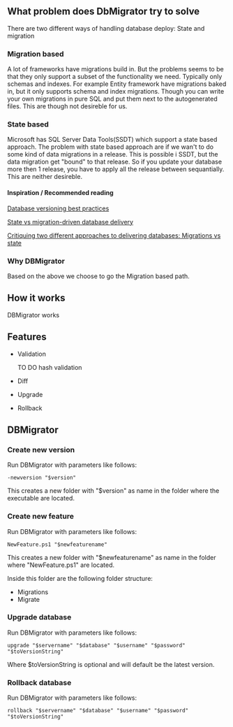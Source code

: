 ## What problem does DbMigrator try to solve
There are two different ways of handling database deploy: State and migration

### Migration based
A lot of frameworks have migrations build in. But the problems seems to be that they only support 
a subset of the functionality we need. Typically only schemas and indexes.
For example Entity framework have migrations baked in, but it only supports schema and index migrations.
Though you can write your own migrations in pure SQL and put them next to the autogenerated files. 
This are though not desireble for us.

### State based
Microsoft has SQL Server Data Tools(SSDT) which support a state based approach. 
The problem with state based approach are if we wan't to do some kind of data migrations in a release. 
This is possible i SSDT, but the data migration get "bound" to that release. 
So if you update your database more then 1 release, you have to apply all the release between sequantially.
This are neither desireble.


#### Inspiration / Recommended reading
[Database versioning best practices](http://enterprisecraftsmanship.com/2015/08/10/database-versioning-best-practices/)

[State vs migration-driven database delivery](http://enterprisecraftsmanship.com/2015/08/18/state-vs-migration-driven-database-delivery/)

[Critiquing two different approaches to delivering databases: Migrations vs state](http://workingwithdevs.com/delivering-databases-migrations-vs-state/)

### Why DBMigrator
Based on the above we choose to go the Migration based path.

<!--- Describe why we for example don't use flyway -->

## How it works
DBMigrator works 

## Features
* Validation

   TO DO hash validation
* Diff
* Upgrade
* Rollback

## DBMigrator

### Create new version
Run DBMigrator with parameters like follows:

    -newversion "$version"


This creates a new folder with "$version" as name in the folder where the executable 
are located.

### Create new feature
Run DBMigrator with parameters like follows:

    NewFeature.ps1 "$newfeaturename"

This creates a new folder with "$newfeaturename" as name in the folder 
where "NewFeature.ps1" are located.

Inside this folder are the following folder structure:
*  Migrations
*  Migrate



### Upgrade database
Run DBMigrator with parameters like follows:

    upgrade "$servername" "$database" "$username" "$password" "$toVersionString"

Where $toVersionString is optional and will default be the latest version.

### Rollback database
Run DBMigrator with parameters like follows:

    rollback "$servername" "$database" "$username" "$password" "$toVersionString"
